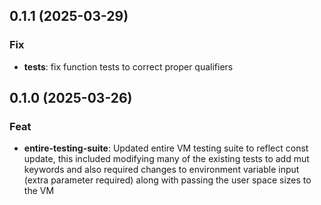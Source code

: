 ## 0.1.1 (2025-03-29)

### Fix

- **tests**: fix function tests to correct proper qualifiers

## 0.1.0 (2025-03-26)

### Feat

- **entire-testing-suite**: Updated entire VM testing suite to reflect const update, this included modifying many of the existing tests to add mut keywords and also required changes to environment variable input (extra parameter required) along with passing the user space sizes to the VM
